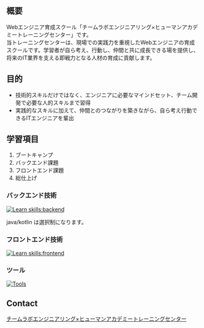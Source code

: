 ## 概要

Webエンジニア育成スクール「チームラボエンジニアリング×ヒューマンアカデミートレーニングセンター」です。  
当トレーニングセンターは、現場での実践力を重視したWebエンジニアの育成スクールです。学習者が自ら考え、行動し、仲間と共に成長できる場を提供し、将来のIT業界を支える即戦力となる人材の育成に貢献します。

## 目的

- 技術的スキルだけではなく、エンジニアに必要なマインドセット、チーム開発で必要な人的スキルまで習得
- 実践的なスキルに加えて、仲間とのつながりを築きながら、自ら考え行動できるITエンジニアを輩出

## 学習項目

1. ブートキャンプ
1. バックエンド課題
1. フロントエンド課題
1. 総仕上げ

### バックエンド技術

[![Learn skills:backend](https://skillicons.dev/icons?i=java,kotlin,spring,idea,gradle,md,mysql)](https://skillicons.dev)

java/kotlin は選択制になります。

### フロントエンド技術

[![Learn skills:frontend](https://skillicons.dev/icons?i=react,ts,html,css,nodejs,vscode)](https://skillicons.dev)

### ツール

[![Tools](https://skillicons.dev/icons?i=git,github,docker,postman)](https://skillicons.dev)

## Contact

[チームラボエンジニアリング×ヒューマンアカデミートレーニングセンター](https://haa.athuman.com/ha-trainingcenter/)
